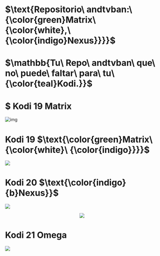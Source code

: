  # $\text{Repositorio\ andtvban:\ {\color{green}Matrix\ {\color{white},\ {\color{indigo}Nexus}}}}$

# $\mathbb{Tu\ Repo\ andtvban\ que\ no\ puede\ faltar\ para\ tu\ {\color{teal}Kodi.}}$


# $ Kodi 19 Matrix
![img](https://i.imgur.com/FmHatKc.png)
# Kodi 19 $\text{\color{green}Matrix\ {\color{white}\ {\color{indigo}}}}$
<img src="https://i.imgur.com/FmHatKc.png">

# Kodi 20 $\text{\color{indigo}{b}Nexus}}$
<p align="left">
<img src="https://img.shields.io/badge/TVBAN-LA%20ORIGINAL-8A2BE2">  
<p align="center">
<img src="https://i.imgur.com/19lQWCN.png">  
</p>

<h1 align="left"> Kodi 21 Omega </h1>
<p align="left">
<img src="https://img.shields.io/badge/ESTADO%20ANDTVBAN-EN%20DESARROLLO%20PROXIMAMENTE-green">
</p>





